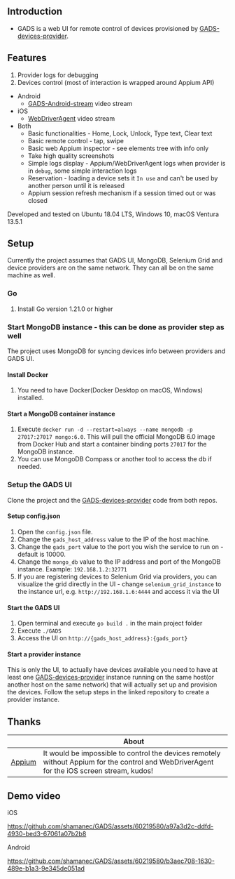 ## Introduction

* GADS is a web UI for remote control of devices provisioned by [GADS-devices-provider](https://github.com/shamanec/GADS-devices-provider).  

## Features
1. Provider logs for debugging  
2. Devices control (most of interaction is wrapped around Appium API)
  * Android
    - [GADS-Android-stream](https://github.com/shamanec/GADS-Android-stream) video stream  
  * iOS
    - [WebDriverAgent](https://github.com/appium/WebDriverAgent) video stream   
  * Both
    - Basic functionalities - Home, Lock, Unlock, Type text, Clear text  
    - Basic remote control - tap, swipe  
    - Basic web Appium inspector - see elements tree with info only
    - Take high quality screenshots
    - Simple logs display - Appium/WebDriverAgent logs when provider is in `debug`, some simple interaction logs
    - Reservation - loading a device sets it `In use` and can't be used by another person until it is released
    - Appium session refresh mechanism if a session timed out or was closed

Developed and tested on Ubuntu 18.04 LTS, Windows 10, macOS Ventura 13.5.1  

## Setup
Currently the project assumes that GADS UI, MongoDB, Selenium Grid and device providers are on the same network. They can all be on the same machine as well.  

### Go
1. Install Go version 1.21.0 or higher

### Start MongoDB instance - this can be done as provider step as well
The project uses MongoDB for syncing devices info between providers and GADS UI.  

#### Install Docker 
1. You need to have Docker(Docker Desktop on macOS, Windows) installed.  

#### Start a MongoDB container instance
1. Execute `docker run -d --restart=always --name mongodb -p 27017:27017 mongo:6.0`. This will pull the official MongoDB 6.0 image from Docker Hub and start a container binding ports `27017` for the MongoDB instance.  
2. You can use MongoDB Compass or another tool to access the db if needed.

### Setup the GADS UI
Clone the project and the [GADS-devices-provider](https://github.com/shamanec/GADS-devices-provider) code from both repos.

#### Setup config.json
1. Open the `config.json` file.  
2. Change the `gads_host_address` value to the IP of the host machine.  
3. Change the `gads_port` value to the port you wish the service to run on - default is 10000.  
4. Change the `mongo_db` value to the IP address and port of the MongoDB instance. Example: `192.168.1.2:32771` 
5. If you are registering devices to Selenium Grid via providers, you can visualize the grid directly in the UI - change `selenium_grid_instance` to the instance url, e.g. `http://192.168.1.6:4444` and access it via the UI

#### Start the GADS UI
1. Open terminal and execute `go build .` in the main project folder  
2. Execute `./GADS`  
3. Access the UI on `http://{gads_host_address}:{gads_port}`

#### Start a provider instance
This is only the UI, to actually have devices available you need to have at least one [GADS-devices-provider](https://github.com/shamanec/GADS-devices-provider) instance running on the same host(or another host on the same network) that will actually set up and provision the devices. Follow the setup steps in the linked repository to create a provider instance.

## Thanks

| |About|
|---|---| 
|[Appium](https://github.com/appium)|It would be impossible to control the devices remotely without Appium for the control and WebDriverAgent for the iOS screen stream, kudos!|  

## Demo video  
iOS

https://github.com/shamanec/GADS/assets/60219580/a97a3d2c-ddfd-4930-bed3-67061a07b2b8

Android  

https://github.com/shamanec/GADS/assets/60219580/b3aec708-1630-489e-b1a3-9e345de051ad


